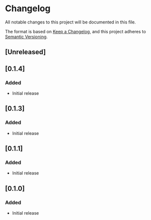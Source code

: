 # Changelog

All notable changes to this project will be documented in this file.

The format is based on [Keep a Changelog](https://keepachangelog.com/en/1.0.0/), and this project adheres to
[Semantic Versioning](https://semver.org/spec/v2.0.0.html).

## [Unreleased]
## [0.1.4]

### Added
- Initial release
## [0.1.3]

### Added
- Initial release
## [0.1.1]

### Added
- Initial release
## [0.1.0]

### Added
- Initial release

